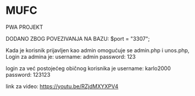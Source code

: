 # MUFC

PWA PROJEKT

DODANO ZBOG POVEZIVANJA NA BAZU:
$port = "3307";

Kada je korisnik prijavljen kao admin omogućuje se admin.php i unos.php,
Login za admina je:
username: admin
password: 123

login za već postojećeg običnog korisnika je
username: karlo2000
password: 123123

link za video:
https://youtu.be/RZjdMXYXPV4
